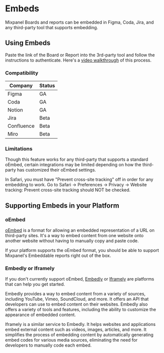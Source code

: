 # Embeds


Mixpanel Boards and reports can be embedded in Figma, Coda, Jira, and any third-party tool that supports embedding.

## Using Embeds

Paste the link of the Board or Report into the 3rd-party tool and follow the instructions to authenticate. Here's a [video walkthrough](https://www.loom.com/share/000acdf5b6d94efc98d143316afac1db) of this process.

### Compatibility

| Company     | Status |
|-------------|--------|
| Figma       | GA     |
| Coda        | GA     |
| Notion      | GA     |
| Jira        | Beta   |
| Confluence  | Beta   |
| Miro        | Beta   |

### Limitations
Though this feature works for any third-party that supports a standard oEmbed, certain integrations may be limited depending on how the third-party has customized their oEmbed settings.

In Safari, you must have "Prevent cross-site tracking" off in order for any embedding to work. Go to Safari -> Preferences -> Privacy -> Website tracking: Prevent cross-site tracking should NOT be checked.


## Supporting Embeds in your Platform

### oEmbed
[oEmbed](https://oembed.com/) is a format for allowing an embedded representation of a URL on third-party sites. It's a way to embed content from one website onto another website without having to manually copy and paste code.

If your platform supports the oEmbed format, you should be able to support Mixpanel's Embeddable reports right out of the box.

### Embedly or Iframely
If you don't currently support oEmbed, [Embedly](https://embed.ly/) or [Iframely](https://iframely.com/) are platforms that can help you get started.

Embedly provides a way to embed content from a variety of sources, including YouTube, Vimeo, SoundCloud, and more. It offers an API that developers can use to embed content on their websites. Embedly also offers a variety of tools and features, including the ability to customize the appearance of embedded content.

Iframely is a similar service to Embedly. It helps websites and applications embed external content such as videos, images, articles, and more. It simplifies the process of embedding content by automatically generating embed codes for various media sources, eliminating the need for developers to manually code each embed.
